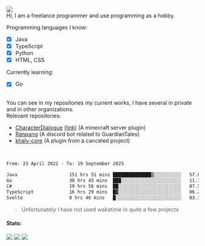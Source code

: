 ![](https://komarev.com/ghpvc/?username=iAtog&color=brightgreen) <br>
Hi, I am a freelance programmer and use programming as a hobby.<br>

Programming languages I know:
- [x] Java
- [x] TypeScript
- [x] Python
- [x] HTML, CSS

Currently learning:
- [x] Go
<br>
You can see in my repositories my current works, I have several in private and in other organizations.<br>
Relevant repositories:<br>

* [CharacterDialogue](https://github.com/iAtog/character-dialogue) [(link)](https://www.spigotmc.org/resources/95868/) (A minecraft server plugin)
* [Ranpang](https://github.com/iAtog/Ranpang) (A discord bot related to GuardianTales)
* [khaly-core](https://github.com/KhalyRPG/rpg) (A plugin from a canceled project)
<br>

<!--START_SECTION:waka-->

```txt
From: 23 April 2022 - To: 19 September 2025

Java                   151 hrs 51 mins ██████████████▒░░░░░░░░░░   57.81 %
Go                     30 hrs 45 mins  ███░░░░░░░░░░░░░░░░░░░░░░   11.71 %
C#                     19 hrs 56 mins  ██░░░░░░░░░░░░░░░░░░░░░░░   07.59 %
TypeScript             16 hrs 29 mins  █▓░░░░░░░░░░░░░░░░░░░░░░░   06.28 %
Svelte                 8 hrs 46 mins   █░░░░░░░░░░░░░░░░░░░░░░░░   03.34 %
```

<!--END_SECTION:waka-->
> Unfortunately I have not used wakatime in quite a few projects
#### Stats:
![](https://github-profile-summary-cards.vercel.app/api/cards/profile-details?username=iAtog&theme=github_dark)
![](https://github-profile-summary-cards.vercel.app/api/cards/stats?username=iAtog&theme=github_dark)
![](https://github-profile-summary-cards.vercel.app/api/cards/repos-per-language?username=iAtog&theme=github_dark) 
